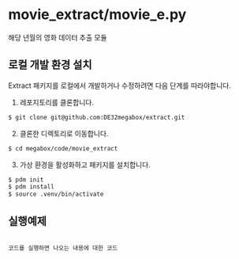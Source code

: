 # movie_extract/movie_e.py
해당 년월의 영화 데이터 추출 모듈

## 로컬 개발 환경 설치

Extract 패키지를 로컬에서 개발하거나 수정하려면 다음 단계를 따라야합니다.

1. 레포지토리를 클론합니다.
```bash
$ git clone git@github.com:DE32megabox/extract.git
```
2. 클론한 디렉토리로 이동합니다.
```bash
$ cd megabox/code/movie_extract
```
3. 가상 환경을 활성화하고 패키지를 설치합니다.
```bash
$ pdm init
$ pdm install
$ source .venv/bin/activate
```

## 실행예제
```

```

```
코드를 실행하면 나오는 내용에 대한 코드
```
